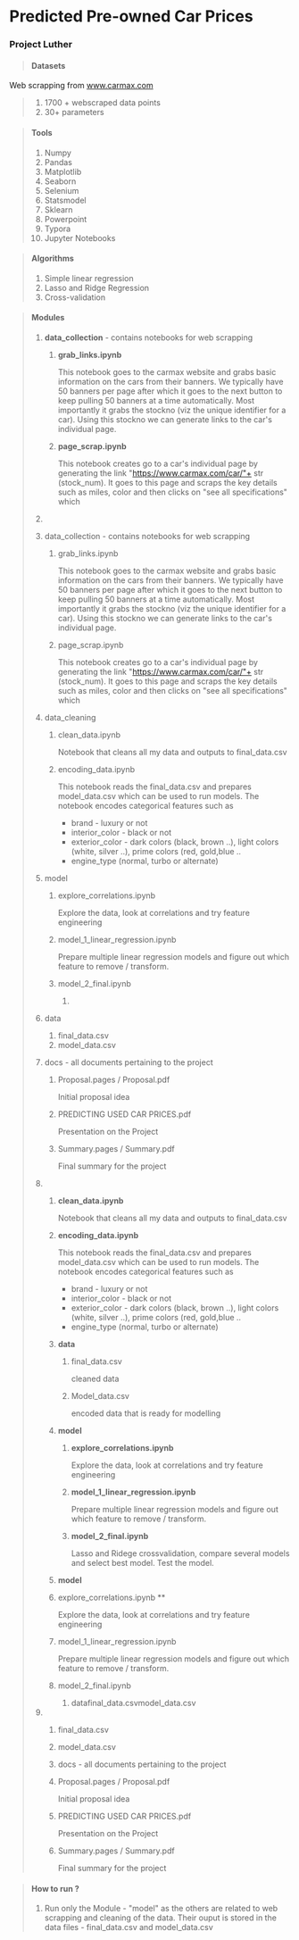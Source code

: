 # Predicted Pre-owned Car Prices

### Project Luther

> #### Datasets
Web scrapping from www.carmax.com
>  1.  1700 + webscraped data points
>  2.  30+ parameters



> #### Tools
>
> 1. Numpy
> 2. Pandas
> 3. Matplotlib
> 4. Seaborn
> 5. Selenium
> 6. Statsmodel
> 7. Sklearn
> 8. Powerpoint
> 9. Typora
> 10. Jupyter Notebooks



> #### Algorithms
>
> 1. Simple linear regression
> 2. Lasso and Ridge Regression
> 3. Cross-validation



> #### Modules 
>
> 1. **data_collection** - contains notebooks for web scrapping 
>
>    1. **grab_links.ipynb** 
>
>       This notebook goes to the carmax website and grabs basic information on the cars from their banners. We typically have 50 banners per page after which it goes to the next button to keep pulling 50 banners at a time automatically. Most importantly it grabs the stockno (viz the unique identifier for a car).  Using this stockno we can generate links to the car's individual page. 
>
>    2. **page_scrap.ipynb**
>
>       This notebook creates go to a car's individual page by generating the link "https://www.carmax.com/car/"+ str (stock_num). It goes to this page and scraps the key details such as miles, color and then clicks on "see all  specifications" which 
>
> 2. 
>
>    1. data_collection - contains notebooks for web scrapping 
>
>       1. grab_links.ipynb 
>
>          This notebook goes to the carmax website and grabs basic information on the cars from their banners. We typically have 50 banners per page after which it goes to the next button to keep pulling 50 banners at a time automatically. Most importantly it grabs the stockno (viz the unique identifier for a car).  Using this stockno we can generate links to the car's individual page. 
>
>       2. page_scrap.ipynb
>
>          This notebook creates go to a car's individual page by generating the link "https://www.carmax.com/car/"+ str (stock_num). It goes to this page and scraps the key details such as miles, color and then clicks on "see all  specifications" which 
>
>    2. data_cleaning
>
>       1. clean_data.ipynb
>
>          Notebook that cleans all my data and outputs to final_data.csv
>
>       2. encoding_data.ipynb
>
>          This notebook reads the final_data.csv and prepares model_data.csv which can be used to run models. The notebook encodes categorical features such as 
>
>          - brand - luxury or not 
>          - interior_color - black or not
>          - exterior_color - dark colors (black, brown ..), light colors (white, silver ..), prime colors (red, gold,blue ..
>          - engine_type (normal, turbo or alternate)
>
>    3. model
>
>       1. explore_correlations.ipynb
>
>          Explore  the data, look at correlations and try feature engineering
>
>       2. model_1_linear_regression.ipynb
>
>          Prepare multiple linear regression models and figure out which feature to remove / transform.
>
>       3. model_2_final.ipynb
>
>          1. 
>
>    4. data
>
>       1. final_data.csv
>       2. model_data.csv
>
>    5. docs - all documents pertaining to the project
>
>       1. Proposal.pages / Proposal.pdf
>
>          Initial proposal idea  
>
>       2. PREDICTING USED CAR PRICES.pdf
>
>          Presentation on the Project
>
>       3. Summary.pages / Summary.pdf
>
>          Final summary for the project
>
> 3. 1. **clean_data.ipynb**
>
>       Notebook that cleans all my data and outputs to final_data.csv
>
>    2. **encoding_data.ipynb**
>
>       This notebook reads the final_data.csv and prepares model_data.csv which can be used to run models. The notebook encodes categorical features such as 
>
>       - brand - luxury or not 
>       - interior_color - black or not
>       - exterior_color - dark colors (black, brown ..), light colors (white, silver ..), prime colors (red, gold,blue ..
>       - engine_type (normal, turbo or alternate)
>
>    3. **data**
>
>       1. final_data.csv
>
>          cleaned data 
>
>       2. Model_data.csv
>
>          encoded data that is ready for modelling
>
>    4. **model**
>
>       1. **explore_correlations.ipynb**
>
>          Explore  the data, look at correlations and try feature engineering
>
>       2. **model_1_linear_regression.ipynb**
>
>          Prepare multiple linear regression models and figure out which feature to remove / transform.
>
>       3. **model_2_final.ipynb**
>
>          Lasso and Ridege crossvalidation, compare several models and select best model. Test the model.
>
>    5. **model**
>
>    6. explore_correlations.ipynb **
>
>       Explore  the data, look at correlations and try feature engineering
>
>    7. model_1_linear_regression.ipynb
>
>       Prepare multiple linear regression models and figure out which feature to remove / transform.
>
>    8. model_2_final.ipynb
>
>       1. datafinal_data.csvmodel_data.csv
>
> 4. 1. final_data.csv
>
>    2. model_data.csv
>
>    3. docs - all documents pertaining to the project
>
>    4. Proposal.pages / Proposal.pdf
>
>       Initial proposal idea  
>
>    5. PREDICTING USED CAR PRICES.pdf
>
>       Presentation on the Project
>
>    6. Summary.pages / Summary.pdf
>
>       Final summary for the project
>
>

> #### How to run ?
>
> 1. Run only the Module - "model" as the others are related to web scrapping and cleaning of the data. Their ouput is stored in the data files - final_data.csv and model_data.csv 

